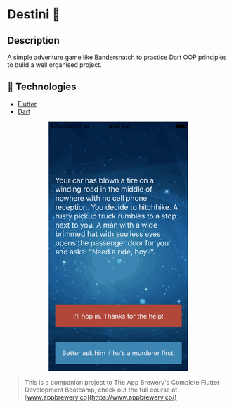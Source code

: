 # Destini 🤔

## Description

A simple adventure game like Bandersnatch to practice Dart OOP principles to build a well organised project.

## 🚀 Technologies

  - [Flutter](https://flutter.dev/docs/development/tools/sdk/releases)
  - [Dart](https://dart.dev/get-dart)
  
<p align='center'>
<img src='https://github.com/mschneider86/destini/blob/master/images/Destini.gif' alt='Finished App' />
  </p>


>This is a companion project to The App Brewery's Complete Flutter Development Bootcamp, check out the full course at [www.appbrewery.co](https://www.appbrewery.co/)

